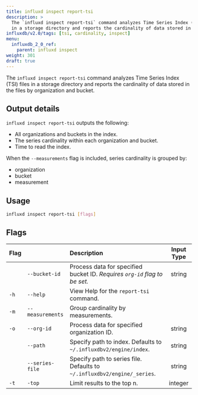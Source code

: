 ```yaml
---
title: influxd inspect report-tsi
description: >
  The `influxd inspect report-tsi` command analyzes Time Series Index (TSI) files
  in a storage directory and reports the cardinality of data stored in the files.
influxdb/v2.0/tags: [tsi, cardinality, inspect]
menu:
  influxdb_2_0_ref:
    parent: influxd inspect
weight: 301
draft: true
---
```


The `influxd inspect report-tsi` command analyzes Time Series Index (TSI) files
in a storage directory and reports the cardinality of data stored in the files
by organization and bucket.

## Output details
`influxd inspect report-tsi` outputs the following:

- All organizations and buckets in the index.
- The series cardinality within each organization and bucket.
- Time to read the index.

When the `--measurements` flag is included, series cardinality is grouped by:

- organization
- bucket
- measurement

## Usage
```sh
influxd inspect report-tsi [flags]
```

## Flags
| Flag |                  | Description                                                               | Input Type |
|:---- |:---              |:-----------                                                               |:----------:|
|      | `--bucket-id`    | Process data for specified bucket ID. _Requires `org-id` flag to be set._ | string     |
| `-h` | `--help`         | View Help for the `report-tsi` command.                                   |            |
| `-m` | `--measurements` | Group cardinality by measurements.                                        |            |
| `-o` | `--org-id`       | Process data for specified organization ID.                               | string     |
|      | `--path`         | Specify path to index. Defaults to `~/.influxdbv2/engine/index`.          | string     |
|      | `--series-file`  | Specify path to series file. Defaults to `~/.influxdbv2/engine/_series`.  | string     |
| `-t` | `-top`           | Limit results to the top n.                                               | integer    |
